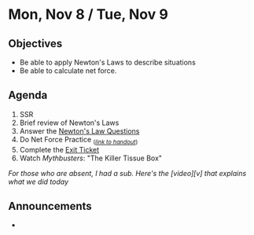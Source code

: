 Mon, Nov 8 / Tue, Nov 9
=====================  
  
Objectives  
------------  
- Be able to apply Newton's Laws to describe situations
- Be able to calculate net force.
  
Agenda    
---------    

1. SSR
2. Brief review of Newton's Laws
3. Answer the [Newton's Law Questions](https://avon.schoology.com/assignment/5437593784/)
4. Do Net Force Practice <sub>(*[link to handout](https://avon.schoology.com/course/5138386942/materials/gp/5439077774)*)</sub>
5. Complete the [Exit Ticket](https://avon.schoology.com/assignment/5437612057/)
6. Watch *Mythbusters*: "The Killer Tissue Box"

*For those who are absent, I had a sub.  Here's the [video][v] that explains what we did today*

Announcements 
 -------------  
- 
<!--stackedit_data:
eyJoaXN0b3J5IjpbLTk1OTcxNjM2NCwtMTc1NTk3OTk5MSwtMT
YwNzMxNzE2NywtMTg2MzE3Mjk3OSwxMTc1ODY5NTIyLDU0NjU3
MDk0MSwtMTM2NzUyNDc2NiwxODM0NjA4ODU3LDIxNDE2NzQ4Mj
MsNzg0MDE4NzIsNTc2NjkxMDczLC0xMzYzMjY3NzYzLC0yMTQ2
NjUyMTE2LDE0NTcwOTM0MjIsLTIwMTI5MDAzNTUsLTE0NjY5Nz
Y2LC05ODY2OTM3OTcsLTIwMDQ3MDUwOTgsLTE3NzY3ODc5Mzcs
LTM0NDMyNjk1OV19
-->